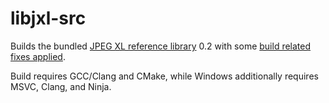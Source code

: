 # libjxl-src

Builds the bundled [JPEG XL reference library](https://gitlab.com/wg1/jpeg-xl) 0.2 with some [build related fixes applied](https://github.com/saschanaz/jpeg-xl/tree/build-fix).

Build requires GCC/Clang and CMake, while Windows additionally requires MSVC, Clang, and Ninja.
